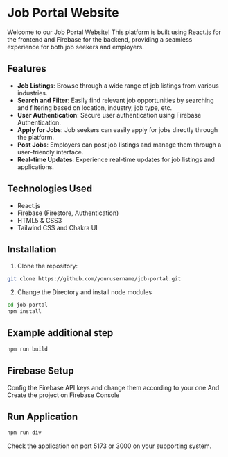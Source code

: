 # Job Portal Website

Welcome to our Job Portal Website! This platform is built using React.js for the frontend and Firebase for the backend, providing a seamless experience for both job seekers and employers.

## Features

- **Job Listings**: Browse through a wide range of job listings from various industries.
- **Search and Filter**: Easily find relevant job opportunities by searching and filtering based on location, industry, job type, etc.
- **User Authentication**: Secure user authentication using Firebase Authentication.
- **Apply for Jobs**: Job seekers can easily apply for jobs directly through the platform.
- **Post Jobs**: Employers can post job listings and manage them through a user-friendly interface.
- **Real-time Updates**: Experience real-time updates for job listings and applications.

## Technologies Used

- React.js
- Firebase (Firestore, Authentication)
- HTML5 & CSS3
- Tailwind CSS and Chakra UI

## Installation



1. Clone the repository:
```bash
git clone https://github.com/yourusername/job-portal.git
```
2. Change the Directory and install node modules
```bash
cd job-portal
npm install
```
## Example additional step
```bash
npm run build
```
## Firebase Setup
Config the Firebase API keys and change them according to your one
And Create the project on Firebase Console

## Run Application
```bash
npm run div
```
Check the application on port 5173 or 3000 on your supporting system.
